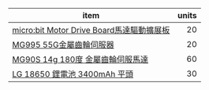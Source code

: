 
|item|units|
|---|--:|
|[micro:bit Motor Drive Board馬達驅動擴展板](https://www.icshop.com.tw/products/368031200152)|20|
|[MG995 55G金屬齒輪伺服器](https://www.icshop.com.tw/products/368060100074)|20|
|[MG90S 14g 180度 金屬齒輪伺服馬達](https://www.icshop.com.tw/products/368060200007)|60|
|[LG 18650 鋰電池 3400mAh 平頭](https://www.icshop.com.tw/products/368090500161)|30|
